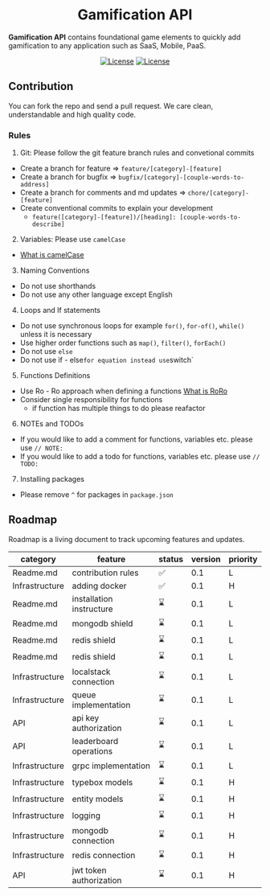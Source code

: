 <!-- markdownlint-disable-next-line -->
<center>
<h1 >Gamification API</h1>
</center>

**Gamification API** contains foundational game elements to quickly add gamification to any application such as SaaS,
Mobile, PaaS.

<center >

[![License](https://img.shields.io/badge/License-Apache_2.0-blue.svg)](https://opensource.org/licenses/Apache-2.0)
[![License](https://img.shields.io/badge/nodeJs->=14.21-brightgreen.svg)](https://nodejs.org)

</center>

## Contribution

You can fork the repo and send a pull request. We care clean, understandable and high quality code.

### Rules

1) Git: Please follow the git feature branch rules and convetional commits

- Create a branch for feature => `feature/[category]-[feature]`
- Create a branch for bugfix => `bugfix/[category]-[couple-words-to-address]`
- Create a branch for comments and md updates => `chore/[category]-[feature]`
- Create conventional commits to explain your development
  - `feature([category]-[feature])/[heading]: [couple-words-to-describe]`


2) Variables: Please use `camelCase`

- [What is camelCase](https://www.freecodecamp.org/news/programming-naming-conventions-explained/#what-is-camel-case)

3) Naming Conventions

- Do not use shorthands
- Do not use any other language except English

4) Loops and If statements

- Do not use synchronous loops for example `for()`, `for-of()`, `while()` unless it is necessary
- Use higher order functions such as `map()`, `filter()`, `forEach()`
- Do not use `else`
- Do not use ìf - else` for equation instead use `switch`

5) Functions Definitions

- Use Ro - Ro approach when defining a
  functions  [What is RoRo](https://www.freecodecamp.org/news/elegant-patterns-in-modern-javascript-roro-be01e7669cbd/)
- Consider single responsibility for functions
  - if function has multiple things to do please reafactor

6) NOTEs and TODOs

- If you would like to add a comment for functions, variables etc. please use `// NOTE: `
- If you would like to add a todo for functions, variables etc. please use `// TODO: `

7) Installing packages

- Please remove `^` for packages in `package.json`

## Roadmap

Roadmap is a living document to track upcoming features and updates.

| category       | feature                  | status | version | priority |
|----------------|--------------------------|--------|---------|----------|
| Readme.md      | contribution rules       | ✅      | 0.1     | L        |
| Infrastructure | adding docker            | ✅️     | 0.1     | H        |
| Readme.md      | installation instructure | ⌛️     | 0.1     | L        |
| Readme.md      | mongodb shield           | ⌛️     | 0.1     | L        |
| Readme.md      | redis shield             | ⌛️     | 0.1     | L        |
| Readme.md      | redis shield             | ⌛️     | 0.1     | L        |
| Infrastructure | localstack connection    | ⌛️     | 0.1     | L        |
| Infrastructure | queue implementation     | ⌛️     | 0.1     | L        |
| API            | api key authorization    | ⌛️     | 0.1     | L        |
| API            | leaderboard operations   | ⌛️     | 0.1     | L        |
| Infrastructure | grpc implementation      | ⌛️     | 0.1     | L        |
| Infrastructure | typebox models           | ⌛️     | 0.1     | H        |
| Infrastructure | entity models            | ⌛️     | 0.1     | H        |
| Infrastructure | logging                  | ⌛️     | 0.1     | H        |
| Infrastructure | mongodb connection       | ⌛️     | 0.1     | H        |
| Infrastructure | redis connection         | ⌛️     | 0.1     | H        |
| API            | jwt token authorization  | ⌛️     | 0.1     | H        |
